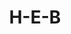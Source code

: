 ---
title: "H-E-B"
url: /odessa/h-e-b-east-42nd-street-chris-kyle-memorial-highway/
shop: Supermarkt
---